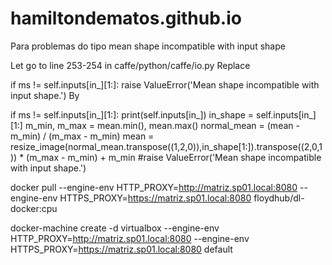 # hamiltondematos.github.io


Para problemas do tipo 
mean shape incompatible with input shape

Let go to line 253-254 in caffe/python/caffe/io.py Replace

if ms != self.inputs[in_][1:]:
    raise ValueError('Mean shape incompatible with input shape.')
By

if ms != self.inputs[in_][1:]:
    print(self.inputs[in_])
    in_shape = self.inputs[in_][1:]
    m_min, m_max = mean.min(), mean.max()
    normal_mean = (mean - m_min) / (m_max - m_min)
    mean = resize_image(normal_mean.transpose((1,2,0)),in_shape[1:]).transpose((2,0,1)) * (m_max - m_min) + m_min
    #raise ValueError('Mean shape incompatible with input shape.')



docker pull --engine-env HTTP_PROXY=http://matriz.sp01.local:8080 --engine-env HTTPS_PROXY=https://matriz.sp01.local:8080 floydhub/dl-docker:cpu



docker-machine create -d virtualbox --engine-env HTTP_PROXY=http://matriz.sp01.local:8080 --engine-env HTTPS_PROXY=https://matriz.sp01.local:8080 default

